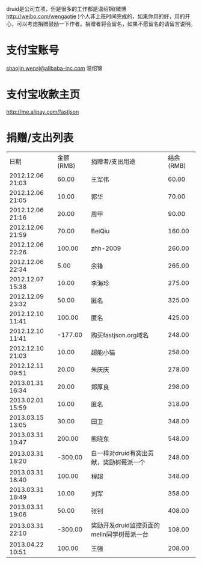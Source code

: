 druid是公司立项，但是很多的工作都是温绍锦(微博 http://weibo.com/wengaotie )个人非上班时间完成的，如果你用的好，用的开心，可以考虑捐赠鼓励一下作者。捐赠者将会留名，如果不愿留名的请留言说明。
# 支付宝账号
shaojin.wensj@alibaba-inc.com 温绍锦

# 支付宝收款主页
http://me.alipay.com/fastjson

# 捐赠/支出列表
<table>
<tr><td>日期</td><td>金额 (RMB) </td><td>捐赠者/支出用途</td><td>结余(RMB)</td></tr>
<tr><td>2012.12.06 21:03</td><td>60.00</td><td>王军伟</td><td>60.00</td></tr>
<tr><td>2012.12.06 21:05</td><td>10.00</td><td>郭华</td><td>70.00</td></tr>
<tr><td>2012.12.06 21:16</td><td>20.00</td><td>周甲</td><td>90.00</td></tr>
<tr><td>2012.12.06 21:59</td><td>70.00</td><td>BeiQiu</td><td>160.00</td></tr>
<tr><td>2012.12.06 22:26</td><td>100.00</td><td>zhh-2009</td><td>260.00</td></tr>
<tr><td>2012.12.06 22:34</td><td>5.00</td><td>余锋</td><td>265.00</td></tr>
<tr><td>2012.12.07 15:38</td><td>10.00</td><td>李海珍</td><td>275.00</td></tr>
<tr><td>2012.12.09 23:32</td><td>50.00</td><td>匿名</td><td>325.00</td></tr>
<tr><td>2012.12.10 11:41</td><td>100.00</td><td>匿名</td><td>425.00</td></tr>
<tr><td>2012.12.10 11:41</td><td>-177.00</td><td>购买fastjson.org域名</td><td>248.00</td></tr>
<tr><td>2012.12.10 21:03</td><td>10.00</td><td>超能小猫</td><td>258.00</td></tr>
<tr><td>2012.12.11 09:51</td><td>20.00</td><td>朱庆庆</td><td>278.00</td></tr>
<tr><td>2013.01.31 16:34</td><td>20.00</td><td>郑厚良</td><td>298.00</td></tr>
<tr><td>2013.02.01 15:59</td><td>10.00</td><td>匿名</td><td>318.00</td></tr>
<tr><td>2013.03.15 13:05</td><td>30.00</td><td>田卫</td><td>348.00</td></tr>
<tr><td>2013.03.31 10:47</td><td>200.00</td><td>熊晓东</td><td>548.00</td></tr>
<tr><td>2013.03.31 18:20</td><td>-300.00</td><td>白一梓对druid有突出贡献，奖励树莓派一个</td><td>248.00</td></tr>
<tr><td>2013.03.31 18:40</td><td>100.00</td><td>程超</td><td>348.00</td></tr>
<tr><td>2013.03.31 18:49</td><td>10.00</td><td>刘军</td><td>358.00</td></tr>
<tr><td>2013.03.31 19:06</td><td>50.00</td><td>张钊</td><td>408.00</td></tr>
<tr><td>2013.03.31 22:10</td><td>-300.00</td><td>奖励开发druid监控页面的melin同学树莓派一台</td><td>108.00</td></tr>
<tr><td>2013.04.22 10:51</td><td>100.00</td><td>王强</td><td>208.00</td></tr>
</table>